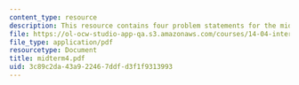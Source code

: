 ```yaml
---
content_type: resource
description: This resource contains four problem statements for the midterm exam.
file: https://ol-ocw-studio-app-qa.s3.amazonaws.com/courses/14-04-intermediate-microeconomic-theory-fall-2006/3c89c2da43a922467ddfd3f1f9313993_midterm4.pdf
file_type: application/pdf
resourcetype: Document
title: midterm4.pdf
uid: 3c89c2da-43a9-2246-7ddf-d3f1f9313993
---
```

